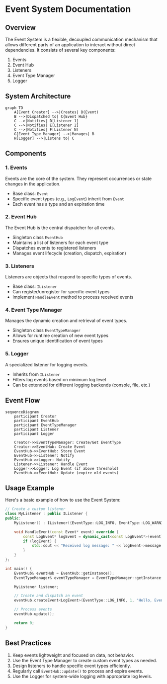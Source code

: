 # Event System Documentation

## Overview

The Event System is a flexible, decoupled communication mechanism that allows different parts of an application to interact without direct dependencies. It consists of several key components:

1. Events
2. Event Hub
3. Listeners
4. Event Type Manager
5. Logger

## System Architecture

```mermaid
graph TD
    A[Event Creator] -->|Creates| B(Event)
    B -->|Dispatched to| C{Event Hub}
    C -->|Notifies| D[Listener 1]
    C -->|Notifies| E[Listener 2]
    C -->|Notifies| F[Listener N]
    G[Event Type Manager] -->|Manages| B
    H[Logger] -->|Listens to| C
```

## Components

### 1. Events

Events are the core of the system. They represent occurrences or state changes in the application.

- Base class: `Event`
- Specific event types (e.g., `LogEvent`) inherit from `Event`
- Each event has a type and an expiration time

### 2. Event Hub

The Event Hub is the central dispatcher for all events.

- Singleton class `EventHub`
- Maintains a list of listeners for each event type
- Dispatches events to registered listeners
- Manages event lifecycle (creation, dispatch, expiration)

### 3. Listeners

Listeners are objects that respond to specific types of events.

- Base class: `IListener`
- Can register/unregister for specific event types
- Implement `HandleEvent` method to process received events

### 4. Event Type Manager

Manages the dynamic creation and retrieval of event types.

- Singleton class `EventTypeManager`
- Allows for runtime creation of new event types
- Ensures unique identification of event types

### 5. Logger

A specialized listener for logging events.

- Inherits from `IListener`
- Filters log events based on minimum log level
- Can be extended for different logging backends (console, file, etc.)

## Event Flow

```mermaid
sequenceDiagram
    participant Creator
    participant EventHub
    participant EventTypeManager
    participant Listener
    participant Logger

    Creator->>EventTypeManager: Create/Get EventType
    Creator->>EventHub: Create Event
    EventHub->>EventHub: Store Event
    EventHub->>Listener: Notify
    EventHub->>Logger: Notify
    Listener->>Listener: Handle Event
    Logger->>Logger: Log Event (if above threshold)
    EventHub->>EventHub: Update (expire old events)
```

## Usage Example

Here's a basic example of how to use the Event System:

```cpp
// Create a custom listener
class MyListener : public IListener {
public:
    MyListener() : IListener({EventType::LOG_INFO, EventType::LOG_WARNING}) {}

    void HandleEvent(const Event* event) override {
        const LogEvent* logEvent = dynamic_cast<const LogEvent*>(event);
        if (logEvent) {
            std::cout << "Received log message: " << logEvent->message << std::endl;
        }
    }
};

int main() {
    EventHub& eventHub = EventHub::getInstance();
    EventTypeManager& eventTypeManager = EventTypeManager::getInstance();

    MyListener listener;

    // Create and dispatch an event
    eventHub.createEvent<LogEvent>(EventType::LOG_INFO, 1, "Hello, EventSystem!");

    // Process events
    eventHub.update();

    return 0;
}
```

## Best Practices

1. Keep events lightweight and focused on data, not behavior.
2. Use the Event Type Manager to create custom event types as needed.
3. Design listeners to handle specific event types efficiently.
4. Regularly call `EventHub::update()` to process and expire events.
5. Use the Logger for system-wide logging with appropriate log levels.
